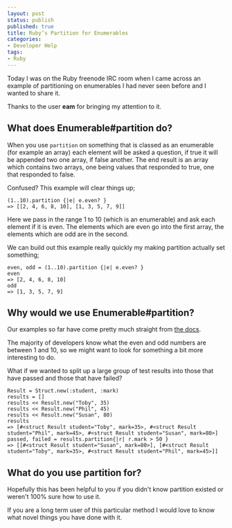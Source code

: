 ```yaml
---
layout: post
status: publish
published: true
title: Ruby’s Partition for Enumerables
categories:
- Developer Help
tags:
- Ruby
---
```


Today I was on the Ruby freenode IRC room when I came across an example of
partitioning on enumerables I had never seen before and I wanted to share it.

Thanks to the user **eam** for bringing my attention to it.

## What does Enumerable#partition do?

When you use `partition` on something that is classed as an enumerable (for
example an array) each element will be asked a question, if true it will be
appended two one array, if false another. The end result is an array which
contains two arrays, one being values that responded to true, one that responded
to false.

Confused? This example will clear things up;

    (1..10).partition {|e| e.even? }
    => [[2, 4, 6, 8, 10], [1, 3, 5, 7, 9]]

Here we pass in the range 1 to 10 (which is an enumerable) and ask each element
if it is even. The elements which are even go into the first array, the elements
  which are odd are in the second.

We can build out this example really quickly my making partition actually set
something;

    even, odd = (1..10).partition {|e| e.even? }
    even
    => [2, 4, 6, 8, 10]
    odd
    => [1, 3, 5, 7, 9]

## Why would we use Enumerable#partition?

Our examples so far have come pretty much straight from [the
docs](http://ruby-doc.org/core-2.2.1/Enumerable.html#method-i-partition).

The majority of developers know what the even and odd numbers are between 1
 and 10, so we might want to look for something a bit more interesting to do.

What if we wanted to split up a large group of test results into those that have
passed and those that have failed?

    Result = Struct.new(:student, :mark)
    results = []
    results << Result.new("Toby", 35)
    results << Result.new("Phil", 45)
    results << Result.new("Susan", 80)
    results
    => [#<struct Result student="Toby", mark=35>, #<struct Result student="Phil", mark=45>, #<struct Result student="Susan", mark=80>]
    passed, failed = results.partition{|r| r.mark > 50 }
    => [[#<struct Result student="Susan", mark=80>], [#<struct Result student="Toby", mark=35>, #<struct Result student="Phil", mark=45>]]

## What do you use partition for?

Hopefully this has been helpful to you if you didn't know partition existed or
weren't 100% sure how to use it.

If you are a long term user of this particular method I would love to know what
novel things you have done with it.
